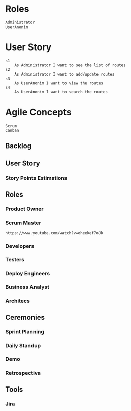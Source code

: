 # Roles
	Administrator
	UserAnonim
	
# User Story
	s1
		As Administrator I want to see the list of routes
	s2
		As Administrator I want to add/update routes
	s3
		As UserAnonim I want to view the routes
	s4
		As UserAnonim I want to search the routes
		
# Agile Concepts
	Scrum
	Canban
## Backlog
## User Story     
### Story Points Estimations
## Roles
### Product Owner
### Scrum Master 
	https://www.youtube.com/watch?v=oheekef7oJk
	
### Developers
### Testers
### Deploy Engineers
### Business Analyst
### Architecs
## Ceremonies
### Sprint Planning
### Daily Standup
### Demo
### Retrospectiva
## Tools
### Jira   